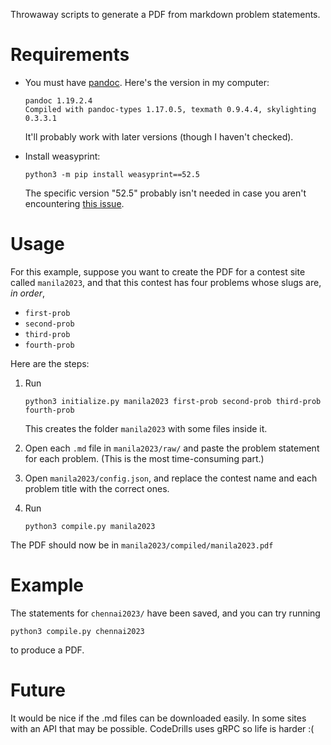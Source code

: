 Throwaway scripts to generate a PDF from markdown problem statements.


# Requirements

- You must have [pandoc](https://pandoc.org/installing.html). Here's the version in my computer:
    ```
    pandoc 1.19.2.4
    Compiled with pandoc-types 1.17.0.5, texmath 0.9.4.4, skylighting 0.3.3.1
    ```
    It'll probably work with later versions (though I haven't checked).

- Install weasyprint:
    ```
    python3 -m pip install weasyprint==52.5
    ```
    The specific version "52.5" probably isn't needed in case you aren't encountering [this issue](https://stackoverflow.com/questions/68720486/how-to-fix-function-symbol-pango-context-set-round-glyph-positions-error
).


# Usage

For this example, suppose you want to create the PDF for a contest site called `manila2023`, and that this contest has four problems whose slugs are, *in order*,

- `first-prob`
- `second-prob`
- `third-prob`
- `fourth-prob`

Here are the steps:

1. Run
    ```
    python3 initialize.py manila2023 first-prob second-prob third-prob fourth-prob
    ```
    This creates the folder `manila2023` with some files inside it.

2. Open each `.md` file in `manila2023/raw/` and paste the problem statement for each problem. (This is the most time-consuming part.)

3. Open `manila2023/config.json`, and replace the contest name and each problem title with the correct ones.

4. Run
    ```
    python3 compile.py manila2023
    ```

The PDF should now be in `manila2023/compiled/manila2023.pdf`


# Example

The statements for `chennai2023/` have been saved, and you can try running
```
python3 compile.py chennai2023
```
to produce a PDF.


# Future

It would be nice if the .md files can be downloaded easily. In some sites with an API that may be possible. CodeDrills uses gRPC so life is harder :(
